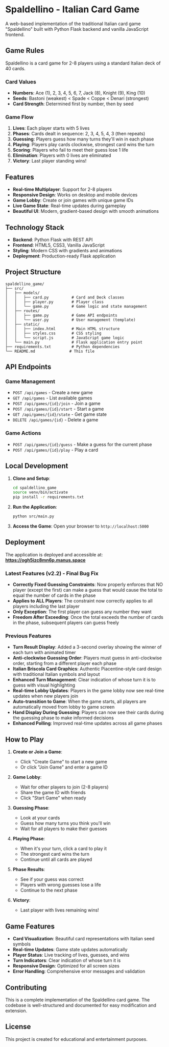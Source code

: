 # Spaldellino - Italian Card Game

A web-based implementation of the traditional Italian card game "Spaldellino" built with Python Flask backend and vanilla JavaScript frontend.

## Game Rules

Spaldellino is a card game for 2-8 players using a standard Italian deck of 40 cards.

### Card Values
- **Numbers**: Ace (1), 2, 3, 4, 5, 6, 7, Jack (8), Knight (9), King (10)
- **Seeds**: Bastoni (weakest) < Spade < Coppe < Denari (strongest)
- **Card Strength**: Determined first by number, then by seed

### Game Flow
1. **Lives**: Each player starts with 5 lives
2. **Phases**: Cards dealt in sequence: 2, 3, 4, 5, 4, 3 (then repeats)
3. **Guessing**: Players guess how many turns they'll win in each phase
4. **Playing**: Players play cards clockwise, strongest card wins the turn
5. **Scoring**: Players who fail to meet their guess lose 1 life
6. **Elimination**: Players with 0 lives are eliminated
7. **Victory**: Last player standing wins!

## Features

- **Real-time Multiplayer**: Support for 2-8 players
- **Responsive Design**: Works on desktop and mobile devices
- **Game Lobby**: Create or join games with unique game IDs
- **Live Game State**: Real-time updates during gameplay
- **Beautiful UI**: Modern, gradient-based design with smooth animations

## Technology Stack

- **Backend**: Python Flask with REST API
- **Frontend**: HTML5, CSS3, Vanilla JavaScript
- **Styling**: Modern CSS with gradients and animations
- **Deployment**: Production-ready Flask application

## Project Structure

```
spaldellino_game/
├── src/
│   ├── models/
│   │   ├── card.py          # Card and Deck classes
│   │   ├── player.py        # Player class
│   │   └── game.py          # Game logic and state management
│   ├── routes/
│   │   ├── game.py          # Game API endpoints
│   │   └── user.py          # User management (template)
│   ├── static/
│   │   ├── index.html       # Main HTML structure
│   │   ├── styles.css       # CSS styling
│   │   └── script.js        # JavaScript game logic
│   └── main.py              # Flask application entry point
├── requirements.txt         # Python dependencies
└── README.md               # This file
```

## API Endpoints

### Game Management
- `POST /api/games` - Create a new game
- `GET /api/games` - List available games
- `POST /api/games/{id}/join` - Join a game
- `POST /api/games/{id}/start` - Start a game
- `GET /api/games/{id}/state` - Get game state
- `DELETE /api/games/{id}` - Delete a game

### Game Actions
- `POST /api/games/{id}/guess` - Make a guess for the current phase
- `POST /api/games/{id}/play` - Play a card

## Local Development

1. **Clone and Setup**:
   ```bash
   cd spaldellino_game
   source venv/bin/activate
   pip install -r requirements.txt
   ```

2. **Run the Application**:
   ```bash
   python src/main.py
   ```

3. **Access the Game**:
   Open your browser to `http://localhost:5000`

## Deployment

The application is deployed and accessible at:
**https://ogh5izc8mn6p.manus.space**

### Latest Features (v2.2) - Final Bug Fix
- **Correctly Fixed Guessing Constraints**: Now properly enforces that NO player (except the first) can make a guess that would cause the total to equal the number of cards in the phase
- **Applies to ALL Players**: The constraint now correctly applies to all players including the last player
- **Only Exception**: The first player can guess any number they want
- **Freedom After Exceeding**: Once the total exceeds the number of cards in the phase, subsequent players can guess freely

### Previous Features
- **Turn Result Display**: Added a 3-second overlay showing the winner of each turn with animated timer
- **Anti-clockwise Guessing Order**: Players must guess in anti-clockwise order, starting from a different player each phase
- **Italian Briscola Card Graphics**: Authentic Piacentine-style card design with traditional Italian symbols and layout
- **Enhanced Turn Management**: Clear indication of whose turn it is to guess with visual highlighting
- **Real-time Lobby Updates**: Players in the game lobby now see real-time updates when new players join
- **Auto-transition to Game**: When the game starts, all players are automatically moved from lobby to game screen
- **Hand Display During Guessing**: Players can now see their cards during the guessing phase to make informed decisions
- **Enhanced Polling**: Improved real-time updates across all game phases

## How to Play

1. **Create or Join a Game**:
   - Click "Create Game" to start a new game
   - Or click "Join Game" and enter a game ID

2. **Game Lobby**:
   - Wait for other players to join (2-8 players)
   - Share the game ID with friends
   - Click "Start Game" when ready

3. **Guessing Phase**:
   - Look at your cards
   - Guess how many turns you think you'll win
   - Wait for all players to make their guesses

4. **Playing Phase**:
   - When it's your turn, click a card to play it
   - The strongest card wins the turn
   - Continue until all cards are played

5. **Phase Results**:
   - See if your guess was correct
   - Players with wrong guesses lose a life
   - Continue to the next phase

6. **Victory**:
   - Last player with lives remaining wins!

## Game Features

- **Card Visualization**: Beautiful card representations with Italian seed symbols
- **Real-time Updates**: Game state updates automatically
- **Player Status**: Live tracking of lives, guesses, and wins
- **Turn Indicators**: Clear indication of whose turn it is
- **Responsive Design**: Optimized for all screen sizes
- **Error Handling**: Comprehensive error messages and validation

## Contributing

This is a complete implementation of the Spaldellino card game. The codebase is well-structured and documented for easy modification and extension.

## License

This project is created for educational and entertainment purposes.

